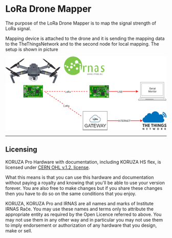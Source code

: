 # LoRa Drone Mapper 

The purpose of the LoRa Drone Mapper is to map the signal strength of LoRa signal.

Mapping device is attached to the drone and it is sending the mapping data to the TheThingsNetwork and to the second node for local mapping. The setup is shown in picture

![diagram](https://github.com/IRNAS/lora_drone_mapper/blob/master/pics/mapping_setup.png)


---

## Licensing

KORUZA Pro Hardware with documentation, including KORUZA HS flex, is licensed under [CERN OHL v.1.2. license](https://www.ohwr.org/licenses/cern-ohl/license_versions/v1.2).

What this means is that you can use this hardware and documentation without paying a royalty and knowing that you'll be able to use your version forever. You are also free to make changes but if you share these changes then you have to do so on the same conditions that you enjoy.

KORUZA, KORUZA Pro and IRNAS are all names and marks of Institute IRNAS Rače. You may use these names and terms only to attribute the appropriate entity as required by the Open Licence referred to above. You may not use them in any other way and in particular you may not use them to imply endorsement or authorization of any hardware that you design, make or sell.
